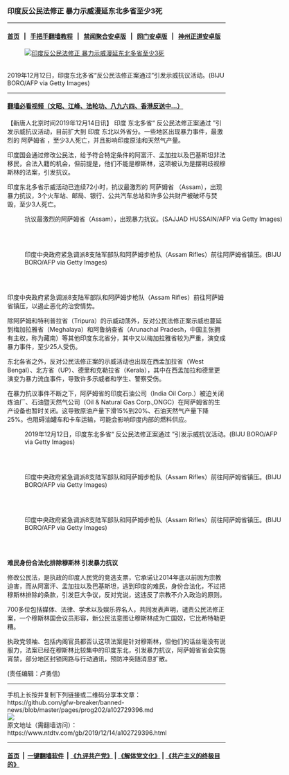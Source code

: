 ### 印度反公民法修正 暴力示威漫延东北多省至少3死
------------------------

#### [首页](https://github.com/gfw-breaker/banned-news/blob/master/README.md) &nbsp;&nbsp;|&nbsp;&nbsp; [手把手翻墙教程](https://github.com/gfw-breaker/guides/wiki) &nbsp;&nbsp;|&nbsp;&nbsp; [禁闻聚合安卓版](https://github.com/gfw-breaker/bn-android) &nbsp;&nbsp;|&nbsp;&nbsp; [网门安卓版](https://github.com/oGate2/oGate) &nbsp;&nbsp;|&nbsp;&nbsp; [神州正道安卓版](https://github.com/SzzdOgate/update) 



<div><div class="featured_image">
 <a href="https://i.ntdtv.com/assets/uploads/2019/12/GettyImages-1188083087.jpg" target="_blank">
  <figure>
   <img alt="印度反公民法修正 暴力示威漫延东北多省至少3死" src="https://i.ntdtv.com/assets/uploads/2019/12/GettyImages-1188083087-800x450.jpg"/>
  </figure><br/>
 </a>
 <span class="caption">
  2019年12月12日，印度东北多省“反公民法修正案通过”引发示威抗议活动。(BIJU BORO/AFP via Getty Images)
 </span>
</div>
</div><hr/>

#### [翻墙必看视频（文昭、江峰、法轮功、八九六四、香港反送中...）](https://github.com/gfw-breaker/banned-news/blob/master/pages/link3.md)

<div><div class="post_content" itemprop="articleBody">
 <p>
  【新唐人北京时间2019年12月14日讯】
  <ok href="https://www.ntdtv.com/gb/印度.htm">
   印度
  </ok>
  东北多省“
  <ok href="https://www.ntdtv.com/gb/反公民法修正案通过.htm">
   反公民法修正案通过
  </ok>
  ”引发示威抗议活动，目前扩大到
  <ok href="https://www.ntdtv.com/gb/印度.htm">
   印度
  </ok>
  东北以外省分。一些地区出现暴力事件，最激烈的
  <ok href="https://www.ntdtv.com/gb/阿萨姆省.htm">
   阿萨姆省
  </ok>
  ，至少3人死亡，并且影响印度原油和天然气产量。
 </p>
 <p>
  印度国会通过修改公民法，给予符合特定条件的阿富汗、孟加拉以及巴基斯坦非法移民，合法入籍的机会，但前提是，他们不能是穆斯林，这项被认为是摆明歧视穆斯林的法案，引发抗议。
 </p>
 <p>
  印度东北多省示威活动已连续72小时，抗议最激烈的
  <ok href="https://www.ntdtv.com/gb/阿萨姆省.htm">
   阿萨姆省
  </ok>
  （Assam），出现暴力抗议，3个火车站、邮局、银行、公共汽车总站和许多公共财产被破坏与焚毁，至少3人死亡。
 </p>
 <figure class="wp-caption alignnone" id="attachment_102729415" style="width: 600px">
  <img alt="" class="size-medium wp-image-102729415" src="https://i.ntdtv.com/assets/uploads/2019/12/GettyImages-1188198937-600x400.jpg">
   <br/><figcaption class="wp-caption-text">
    抗议最激烈的阿萨姆省（Assam），出现暴力抗议。(SAJJAD HUSSAIN/AFP via Getty Images)
   </figcaption><br/>
  </img>
 </figure><br/>
 <figure class="wp-caption alignnone" id="attachment_102729414" style="width: 600px">
  <img alt="" class="size-medium wp-image-102729414" src="https://i.ntdtv.com/assets/uploads/2019/12/GettyImages-1188082943-600x400.jpg">
   <br/><figcaption class="wp-caption-text">
    印度中央政府紧急调派8支陆军部队和阿萨姆步枪队（Assam Rifles）前往阿萨姆省镇压。(BIJU BORO/AFP via Getty Images)
   </figcaption><br/>
  </img>
 </figure><br/>
 <p>
  印度中央政府紧急调派8支陆军部队和阿萨姆步枪队（Assam Rifles）前往阿萨姆省镇压，以遏止恶化的治安情势。
 </p>
 <p>
  除阿萨姆和特利普拉省（Tripura）的示威动荡外，反对公民法修正案示威也蔓延到梅加拉雅省（Meghalaya）和阿鲁纳查省（Arunachal Pradesh，中国主张拥有主权，称为藏南）等其他印度东北省分，其中又以梅加拉雅省较为严重，演变成暴力事件，至少25人受伤。
 </p>
 <p>
  东北各省之外，反对公民法修正案的示威活动也出现在西孟加拉省（West Bengal）、北方省（UP）、德里和克勒拉省（Kerala），其中在西孟加拉和德里更演变为暴力流血事件，导致许多示威者和学生、警察受伤。
 </p>
 <p>
  在暴力抗议事件不断之下，阿萨姆省的印度石油公司（India Oil Corp.）被迫关闭炼油厂、石油暨天然气公司（Oil &amp; Natural Gas Corp.,ONGC）在阿萨姆省的生产设备也暂时关闭。这导致原油产量下滑15%到20%、石油天然气产量下降25%。也阻碍油罐车和卡车运输，可能会影响印度内部的燃料供应。
 </p>
 <figure class="wp-caption alignnone" id="attachment_102729409" style="width: 600px">
  <img alt="" class="size-medium wp-image-102729409" src="https://i.ntdtv.com/assets/uploads/2019/12/GettyImages-1188083080-600x400.jpg"/>
  <br/><figcaption class="wp-caption-text">
   2019年12月12日，印度东北多省“
   <ok href="https://www.ntdtv.com/gb/反公民法修正案通过.htm">
    反公民法修正案通过
   </ok>
   ”引发示威抗议活动。(BIJU BORO/AFP via Getty Images)
  </figcaption><br/>
 </figure><br/>
 <figure class="wp-caption alignnone" id="attachment_102729412" style="width: 600px">
  <img alt="" class="size-medium wp-image-102729412" src="https://i.ntdtv.com/assets/uploads/2019/12/GettyImages-1188082902-600x400.jpg"/>
  <br/><figcaption class="wp-caption-text">
   印度中央政府紧急调派8支陆军部队和阿萨姆步枪队（Assam Rifles）前往阿萨姆省镇压。(BIJU BORO/AFP via Getty Images)
  </figcaption><br/>
 </figure><br/>
 <figure class="wp-caption alignnone" id="attachment_102729413" style="width: 600px">
  <img alt="" class="size-medium wp-image-102729413" src="https://i.ntdtv.com/assets/uploads/2019/12/GettyImages-1188082922-600x400.jpg"/>
  <br/><figcaption class="wp-caption-text">
   印度中央政府紧急调派8支陆军部队和阿萨姆步枪队（Assam Rifles）前往阿萨姆省镇压。(BIJU BORO/AFP via Getty Images)
  </figcaption><br/>
 </figure><br/>
 <p>
  <strong>
   难民身份合法化排除穆斯林 引发暴力抗议
  </strong>
 </p>
 <p>
  修改公民法，是执政的印度人民党的竞选支票，它承诺让2014年底以前因为宗教迫害，而从阿富汗、孟加拉以及巴基斯坦，逃到印度的难民，身份合法化，不过把穆斯林排除的条款，引发巨大争议，反对党说，这违反了宗教不介入政治的原则。
 </p>
 <p>
  700多位包括媒体、法律、学术以及娱乐界名人，共同发表声明，谴责公民法修正案，一个穆斯林国会议员形容，新公民法意图让穆斯林成为亡国奴，它比希特勒更糟。
 </p>
 <p>
  执政党领袖、包括内阁官员都否认这项法案是针对穆斯林，但他们的话丝毫没有说服力，法案已经在穆斯林比较集中的印度东北，引发暴力抗议，阿萨姆省省会实施宵禁，部分地区封锁网路与行动通讯，预防冲突随消息扩散。
 </p>
 <div class="video_fit_container">
 </div>
 <p>
  (责任编辑：卢勇信)
 </p>
 <div class="single_ad">
 </div>
</div>
</div>
<hr/>
手机上长按并复制下列链接或二维码分享本文章：<br/>
https://github.com/gfw-breaker/banned-news/blob/master/pages/prog202/a102729396.md <br/>
<a href='https://github.com/gfw-breaker/banned-news/blob/master/pages/prog202/a102729396.md'><img src='https://github.com/gfw-breaker/banned-news/blob/master/pages/prog202/a102729396.md.png'/></a> <br/>
原文地址（需翻墙访问）：https://www.ntdtv.com/gb/2019/12/14/a102729396.html


------------------------
#### [首页](https://github.com/gfw-breaker/banned-news/blob/master/README.md) &nbsp;|&nbsp; [一键翻墙软件](https://github.com/gfw-breaker/nogfw/blob/master/README.md) &nbsp;| [《九评共产党》](https://github.com/gfw-breaker/9ping.md/blob/master/README.md#九评之一评共产党是什么) | [《解体党文化》](https://github.com/gfw-breaker/jtdwh.md/blob/master/README.md) | [《共产主义的终极目的》](https://github.com/gfw-breaker/gczydzjmd.md/blob/master/README.md)


<img src='http://gfw-breaker.win/banned-news/pages/prog202/a102729396.md' width='0px' height='0px'/>